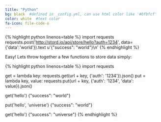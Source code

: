 ```yaml
---
title: "Python"
bg: black  #defined in _config.yml, can use html color like '#0fbfcf'
color: white  #text color
fa-icon: file-code-o
---
```


{% highlight python linenos=table %}
import requests
requests.post('http://stord.io/api/store/hello?auth=1234', data={'data':'world'}).text
u'{"success": "world"}\n'
{% endhighlight %}

Easy! Lets throw together a few functions to store data simply:

{% highlight python linenos=table %}
import requests

get = lambda key: requests.get(url + key, {'auth': '1234'}).json()
put = lambda key, value: requests.put(url + key, {'auth': '1234', 'data': value}).json()

get('hello')
{"success": "world"}

put('hello', 'universe')
{"success": "world"}

get('hello')
{"success": "universe"}
{% endhighlight %}
